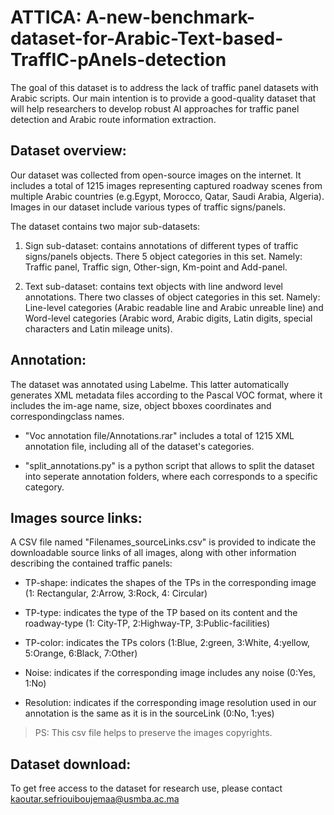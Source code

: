 # ATTICA: A-new-benchmark-dataset-for-Arabic-Text-based-TraffIC-pAnels-detection

The goal of this dataset is to address  the  lack  of  traffic  panel datasets with Arabic scripts. Our main intention is to provide a  good-quality  dataset  that  will  help  researchers  to  develop robust  AI  approaches  for  traffic  panel  detection  and  Arabic route information extraction. 

## Dataset overview:

Our  dataset  was  collected  from  open-source  images  on the  internet.  It  includes  a  total  of  1215  images  representing captured roadway scenes from multiple Arabic countries (e.g.Egypt,  Morocco,  Qatar,  Saudi  Arabia,  Algeria).  Images  in our  dataset  include  various  types  of  traffic  signs/panels.

The dataset contains two major sub-datasets:

1. Sign sub-dataset: contains annotations of different types of traffic signs/panels objects. There 5 object categories in this set. Namely: Traffic panel, Traffic sign, Other-sign, Km-point and Add-panel.

2. Text  sub-dataset:  contains  text  objects  with  line  andword level annotations. There two classes of object categories in this set. Namely: Line-level categories (Arabic readable line and Arabic unreable line) and Word-level categories (Arabic word, Arabic digits, Latin digits, special characters and Latin mileage units).

## Annotation:

The dataset was annotated using Labelme. This  latter  automatically  generates  XML  metadata  files according to the Pascal VOC format, where it includes the im-age name, size, object bboxes coordinates and correspondingclass  names.

* "Voc annotation file/Annotations.rar" includes a total of 1215 XML annotation file, including all of the dataset's categories.

* "split_annotations.py" is a python script that allows to split the dataset into seperate annotation folders, where each corresponds to a specific category. 

## Images source links:

A  CSV  file named "Filenames_sourceLinks.csv" is  provided  to  indicate the downloadable source links of all images, along with other information  describing  the  contained  traffic  panels:

* TP-shape: indicates the shapes of the TPs in the corresponding image (1: Rectangular, 2:Arrow, 3:Rock, 4: Circular)

* TP-type: indicates the type of the TP based on its content and the roadway-type (1: City-TP, 2:Highway-TP, 3:Public-facilities)

* TP-color: indicates the TPs colors (1:Blue, 2:green, 3:White, 4:yellow, 5:Orange, 6:Black, 7:Other)

* Noise: indicates if the corresponding image includes any noise (0:Yes, 1:No)

* Resolution: indicates if the corresponding image resolution used in our annotation is the same as it is in the sourceLink (0:No, 1:yes)

> PS: This csv file helps to preserve the images copyrights.

## Dataset download:

To get free access to the dataset for research use, please contact kaoutar.sefriouiboujemaa@usmba.ac.ma
